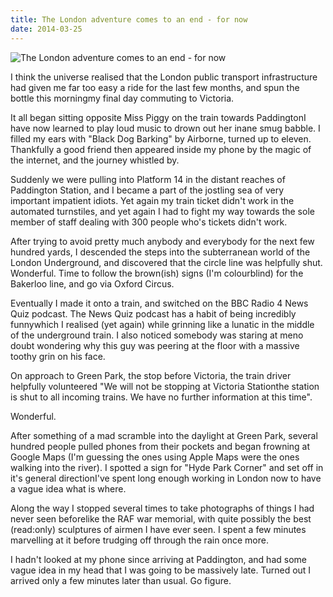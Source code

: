 ```yaml
---
title: The London adventure comes to an end - for now
date: 2014-03-25
---
```


![The London adventure comes to an end - for now](https://source.unsplash.com/gp8BLyaTaA0/1600x900)

I think the universe realised that the London public transport infrastructure had given me far too easy a ride for the last few months, and spun the bottle this morningmy final day commuting to Victoria.

It all began sitting opposite Miss Piggy on the train towards PaddingtonI have now learned to play loud music to drown out her inane smug babble. I filled my ears with "Black Dog Barking" by Airborne, turned up to eleven. Thankfully a good friend then appeared inside my phone by the magic of the internet, and the journey whistled by.

Suddenly we were pulling into Platform 14 in the distant reaches of Paddington Station, and I became a part of the jostling sea of very important impatient idiots. Yet again my train ticket didn't work in the automated turnstiles, and yet again I had to fight my way towards the sole member of staff dealing with 300 people who's tickets didn't work.

After trying to avoid pretty much anybody and everybody for the next few hundred yards, I descended the steps into the subterranean world of the London Underground, and discovered that the circle line was helpfully shut. Wonderful. Time to follow the brown(ish) signs (I'm colourblind) for the Bakerloo line, and go via Oxford Circus.

Eventually I made it onto a train, and switched on the BBC Radio 4 News Quiz podcast. The News Quiz podcast has a habit of being incredibly funnywhich I realised (yet again) while grinning like a lunatic in the middle of the underground train. I also noticed somebody was staring at meno doubt wondering why this guy was peering at the floor with a massive toothy grin on his face.

On approach to Green Park, the stop before Victoria, the train driver helpfully volunteered "We will not be stopping at Victoria Stationthe station is shut to all incoming trains. We have no further information at this time".

Wonderful.

After something of a mad scramble into the daylight at Green Park, several hundred people pulled phones from their pockets and began frowning at Google Maps (I'm guessing the ones using Apple Maps were the ones walking into the river). I spotted a sign for "Hyde Park Corner" and set off in it's general directionI've spent long enough working in London now to have a vague idea what is where.

Along the way I stopped several times to take photographs of things I had never seen beforelike the RAF war memorial, with quite possibly the best (read:only) sculptures of airmen I have ever seen. I spent a few minutes marvelling at it before trudging off through the rain once more.

I hadn't looked at my phone since arriving at Paddington, and had some vague idea in my head that I was going to be massively late. Turned out I arrived only a few minutes later than usual. Go figure.
